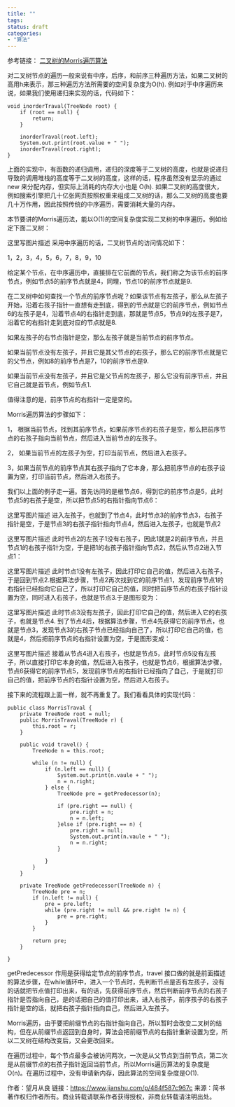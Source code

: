 ```yaml
---
title: ""
tags: 
status: draft
categories: 
- "算法"
---
```


参考链接： [二叉树的Morris遍历算法](https://www.jianshu.com/p/484f587c967c)

对二叉树节点的遍历一般来说有中序，后序，和前序三种遍历方法，如果二叉树的高用h来表示，那三种遍历方法所需要的空间复杂度为O(h). 例如对于中序遍历来说，如果我们使用递归来实现的话，代码如下：
```
void inorderTraval(TreeNode root) {
    if (root == null) {
        return;
    }

    inorderTraval(root.left);
    System.out.print(root.value + " ");
    inorderTraval(root.right);
}
```
上面的实现中，有函数的递归调用，递归的深度等于二叉树的高度，也就是说递归导致的调用堆栈的高度等于二叉树的高度，这样的话，程序虽然没有显示的通过new 来分配内存，但实际上消耗的内存大小也是 O(h). 如果二叉树的高度很大，例如搜索引擎把几十亿张网页按照权重来组成二叉树的话，那么二叉树的高度也要几十万作用，因此按照传统的中序遍历，需要消耗大量的内存。

本节要讲的Morris遍历法，能以O(1)的空间复杂度实现二叉树的中序遍历。例如给定下面二叉树：


这里写图片描述
采用中序遍历的话，二叉树节点的访问情况如下：

1，2，3，4，5，6，7，8，9，10

给定某个节点，在中序遍历中，直接排在它前面的节点，我们称之为该节点的前序节点，例如节点5的前序节点就是4，同理，节点10的前序节点就是9.

在二叉树中如何查找一个节点的前序节点呢？如果该节点有左孩子，那么从左孩子开始，沿着右孩子指针一直想有走到底，得到的节点就是它的前序节点，例如节点6的左孩子是4，沿着节点4的右指针走到底，那就是节点5，节点9的左孩子是7，沿着它的右指针走到底对应的节点就是8.

如果左孩子的右节点指针是空，那么左孩子就是当前节点的前序节点。

如果当前节点没有左孩子，并且它是其父节点的右孩子，那么它的前序节点就是它的父节点，例如8的前序节点是7，10的前序节点是9.

如果当前节点没有左孩子，并且它是父节点的左孩子，那么它没有前序节点，并且它自己就是首节点，例如节点1.

值得注意的是，前序节点的右指针一定是空的。

Morris遍历算法的步骤如下：

1， 根据当前节点，找到其前序节点，如果前序节点的右孩子是空，那么把前序节点的右孩子指向当前节点，然后进入当前节点的左孩子。

2， 如果当前节点的左孩子为空，打印当前节点，然后进入右孩子。

3，如果当前节点的前序节点其右孩子指向了它本身，那么把前序节点的右孩子设置为空，打印当前节点，然后进入右孩子。

我们以上面的例子走一遍。首先访问的是根节点6，得到它的前序节点是5，此时节点5的右孩子是空，所以把节点5的右指针指向节点6：


这里写图片描述
进入左孩子，也就到了节点4，此时节点3的前序节点3，右孩子指针是空，于是节点3的右孩子指针指向节点4，然后进入左孩子，也就是节点2


这里写图片描述
此时节点2的左孩子1没有右孩子，因此1就是2的前序节点，并且节点1的右孩子指针为空，于是把1的右孩子指针指向节点2，然后从节点2进入节点1：


这里写图片描述
此时节点1没有左孩子，因此打印它自己的值，然后进入右孩子，于是回到节点2.根据算法步骤，节点2再次找到它的前序节点1，发现前序节点1的右指针已经指向它自己了，所以打印它自己的值，同时把前序节点的右孩子指针设置为空，同时进入右孩子，也就是节点3.于是图形变为：


这里写图片描述
此时节点3没有左孩子，因此打印它自己的值，然后进入它的右孩子，也就是节点4. 到了节点4后，根据算法步骤，节点4先获得它的前序节点，也就是节点3，发现节点3的右孩子节点已经指向自己了，所以打印它自己的值，也就是4，然后把前序节点的右指针设置为空，于是图形变成：

这里写图片描述
接着从节点4进入右孩子，也就是节点5，此时节点5没有左孩子，所以直接打印它本身的值，然后进入右孩子，也就是节点6，根据算法步骤，节点6获得它的前序节点5，发现前序节点的右指针已经指向了自己，于是就打印自己的值，把前序节点的右指针设置为空，然后进入右孩子。

接下来的流程跟上面一样，就不再重复了。我们看看具体的实现代码：

```
public class MorrisTraval {
    private TreeNode root = null;
    public MorrisTraval(TreeNode r) {
        this.root = r;
    }

    public void travel() {
        TreeNode n = this.root;

        while (n != null) {
            if (n.left == null) {
                System.out.print(n.vaule + " ");
                n = n.right;
            } else {
                TreeNode pre = getPredecessor(n);

                if (pre.right == null) {
                    pre.right = n;
                    n = n.left;
                }else if (pre.right == n) {
                    pre.right = null;
                    System.out.print(n.vaule + " ");
                    n = n.right;
                }

            }
        }
    }

    private TreeNode getPredecessor(TreeNode n) {
        TreeNode pre = n;
        if (n.left != null) {
            pre = pre.left;
            while (pre.right != null && pre.right != n) {
                pre = pre.right;
            }
        }

        return pre;
    }

}
```
getPredecessor 作用是获得给定节点的前序节点，travel 接口做的就是前面描述的算法步骤，在while循环中，进入一个节点时，先判断节点是否有左孩子，没有的话就把节点值打印出来，有的话，先获得前序节点，然后判断前序节点的右孩子指针是否指向自己，是的话把自己的值打印出来，进入右孩子，前序孩子的右孩子指针是空的话，就把右孩子指针指向自己，然后进入左孩子。

Morris遍历，由于要把前缀节点的右指针指向自己，所以暂时会改变二叉树的结构，但在从前缀节点返回到自身时，算法会把前缀节点的右指针重新设置为空，所以二叉树在结构改变后，又会更改回来。

在遍历过程中，每个节点最多会被访问两次，一次是从父节点到当前节点，第二次是从前缀节点的右孩子指针返回当前节点，所以Morris遍历算法的复杂度是O(n)。在遍历过程中，没有申请新内存，因此算法的空间复杂度是O(1).

作者：望月从良
链接：https://www.jianshu.com/p/484f587c967c
来源：简书
著作权归作者所有。商业转载请联系作者获得授权，非商业转载请注明出处。